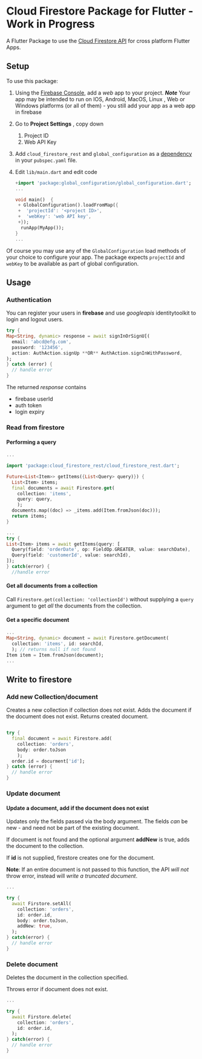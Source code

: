 # Cloud Firestore Package for Flutter - Work in Progress


A Flutter Package to use the [Cloud Firestore API](https://firebase.google.com/docs/firestore/) for cross platform Flutter Apps.

## Setup

To use this package:

1. Using the [Firebase Console](http://console.firebase.google.com/), add a _web_ app to your project. _**Note**_  Your app may be intended to run on IOS, Android, MacOS, Linux , Web or Windows platforms (or all of them) - you still add your app as a web app in firebase


2. Go to **Project Settings** , copy down
   1. Project ID
   2. Web API Key
3. Add `cloud_firestore_rest` and `global_configuration` as a [dependency](https://flutter.dev/docs/development/packages-and-plugins/using-packages) in your `pubspec.yaml` file.
4. Edit `lib/main.dart` and edit code

   ```dart
   +import 'package:global_configuration/global_configuration.dart';
   ...

   void main()  {
    + GlobalConfiguration().loadFromMap({
    +  'projectId': '<project ID>',
    +  'webKey': 'web API key',
    +});
     runApp(MyApp());
   }
   ...

   ```

Of course you may use any of the `GlobalConfiguration` load methods of your choice to configure your app. The package expects `projectId` and `webKey` to be available as part of global configuration.

## Usage

###  Authentication

You can register your users in **firebase** and use _googleapis_ identitytoolkit to login and logout users.

```dart
try {
Map<String, dynamic> response = await signInOrSignU[(
  email: 'abcd@efg.com',
  password: '123456',
  action: AuthAction.signUp **OR** AuthAction.signInWithPassword,
);
} catch (error) {
  // handle error
}

```

The returned _*response*_ contains
  * firebase userId
  * auth token
  * login expiry



### Read from firestore

#### Performing a query

```dart
...

import 'package:cloud_firestore_rest/cloud_firestore_rest.dart';

Future<List<Item>> getItems({List<Query> query)}) {
  List<Item> items;
  final documents = await Firestore.get(
    collection: 'items',
    query: query,
    );
  documents.map((doc) => _items.add(Item.fromJson(doc)));
  return items;
}

...
try {
List<Item> items = await getItems(query: [
  Query(field: 'orderDate', op: FieldOp.GREATER, value: searchDate),
  Query(field: 'customerId', value: searchId),
]);
} catch(error) {
  //handle error

```

#### Get all documents from a collection

Call `Firestore.get(collection: 'collectionId')` without supplying a `query` argument to get _all_ the documents from the collection.

#### Get a specific document

```dart
...
Map<String, dynamic> document = await Firestore.getDocument(
  collection: 'items', id: searchId,
  ); // returns null if not found
Item item = Item.fromJson(document);
...


```

## Write to firestore

### Add new Collection/document

Creates a new collection if collection does not exist. Adds the document if the document does not exist. Returns created document.

```dart

try {
  final document = await Firestore.add(
    collection: 'orders',
    body: order.toJson
    );
  order.id = docurment['id'];
} catch (error) {
  // handle error
}

```

### Update document

#### Update a document, add if the document does not exist

Updates only the fields passed via the body argument. The fields _can_ be new -  and need not be part of the existing document.

If document is not found and the optional argument **addNew** is true, adds the document
to the collection.

If **id** is not supplied, firestore creates one for the document.

**Note**: If an entire document is not passed to this function, the API _will not_ throw error, instead will _write a truncated document_.

```dart
...

try {
  await Firstore.setAll(
    collection: 'orders',
    id: order.id,
    body: order.toJson,
    addNew: true,
  );
} catch(error) {
  // handle error
}

```


### Delete document

Deletes the document in the collection specified.

Throws error if document does not exist.

```dart
...

try {
  await Firstore.delete(
    collection: 'orders',
    id: order.id,
  );
} catch(error) {
  // handle error
}

```


